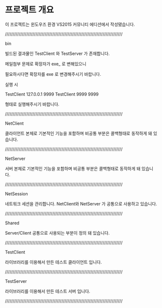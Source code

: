 프로젝트 개요
=

이 프로젝트는 윈도우즈 환경 VS2015 커뮤니티 에디션에서 작성됐습니다.

/////////////////////////////////////////////////////////////////////////////

bin

빌드된 결과물인 TestClient 와 TestServer 가 존재합니다.

메일첨부 문제로 확장자가 exe_ 로 변해있으니

필요하시다면 확장자를 exe 로 변경해주시기 바랍니다.

실행 시 

TestClient 127.0.0.1 9999
TestClient 9999 9999

형태로 실행해주시기 바랍니다.

/////////////////////////////////////////////////////////////////////////////

NetClient

클라이언트 본체로 기본적인 기능을 포함하며 비공통 부분은 콜백형태로 동작하게 돼 있습니다.

/////////////////////////////////////////////////////////////////////////////

NetServer

서버 본체로 기본적인 기능을 포함하며 비공통 부분은 콜백형태로 동작하게 돼 있습니다.

/////////////////////////////////////////////////////////////////////////////

NetSession

네트워크 세션을 관리합니다. NetClient와 NetServer 가 공통으로 사용하고 있습니다.

/////////////////////////////////////////////////////////////////////////////

Shared

Server/Client 공통으로 사용되는 부분이 정의 돼 있습니다.

/////////////////////////////////////////////////////////////////////////////

TestClient

라이브러리를 이용해서 만든 테스트 클라이언트 입니다.


/////////////////////////////////////////////////////////////////////////////

TestServer

라이브러리를 이용해서 만든 테스트 서버 입니다.

/////////////////////////////////////////////////////////////////////////////
